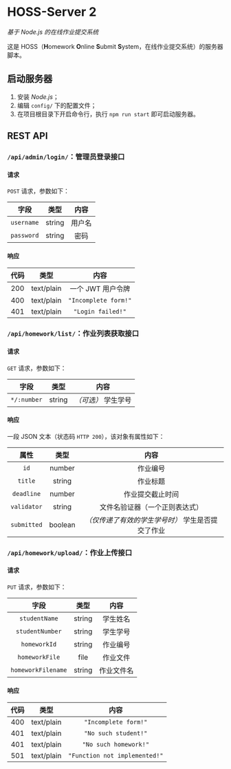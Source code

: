 # HOSS-Server 2

*基于 Node.js 的在线作业提交系统*

这是 HOSS（**H**omework **O**nline **S**ubmit **S**ystem，在线作业提交系统）的服务器脚本。

## 启动服务器

1. 安装 *Node.js*；
2. 编辑 `config/` 下的配置文件；
3. 在项目根目录下开启命令行，执行 `npm run start` 即可启动服务器。

## REST API

### `/api/admin/login/`：管理员登录接口

#### 请求

`POST` 请求，参数如下：

|    字段    |  类型  |  内容  |
| :--------: | :----: | :----: |
| `username` | string | 用户名 |
| `password` | string |  密码  |

#### 响应

| 代码  |    类型    |         内容         |
| :---: | :--------: | :------------------: |
|  200  | text/plain |  一个 JWT 用户令牌   |
|  400  | text/plain | `"Incomplete form!"` |
|  401  | text/plain |  `"Login failed!"`   |

### `/api/homework/list/`：作业列表获取接口

#### 请求

`GET` 请求，参数如下：

|    字段     |  类型  |        内容         |
| :---------: | :----: | :-----------------: |
| `*/:number` | string | *（可选）* 学生学号 |

#### 响应

一段 JSON 文本（状态码 `HTTP 200`），该对象有属性如下：

|    属性     |  类型   |                       内容                        |
| :---------: | :-----: | :-----------------------------------------------: |
|    `id`     | number  |                     作业编号                      |
|   `title`   | string  |                     作业标题                      |
| `deadline`  | number  |                 作业提交截止时间                  |
| `validator` | string  |          文件名验证器（一个正则表达式）           |
| `submitted` | boolean | *（仅传递了有效的学生学号时）* 学生是否提交了作业 |

### `/api/homework/upload/`：作业上传接口

#### 请求

`PUT` 请求，参数如下：

|        字段        |  类型  |    内容    |
| :----------------: | :----: | :--------: |
|   `studentName`    | string |  学生姓名  |
|  `studentNumber`   | string |  学生学号  |
|    `homeworkId`    | string |  作业编号  |
|   `homeworkFile`   |  file  |  作业文件  |
| `homeworkFilename` | string | 作业文件名 |

#### 响应

| 代码  |    类型    |             内容              |
| :---: | :--------: | :---------------------------: |
|  400  | text/plain |     `"Incomplete form!"`      |
|  401  | text/plain |     `"No such student!"`      |
|  401  | text/plain |     `"No such homework!"`     |
|  501  | text/plain | `"Function not implemented!"` |
